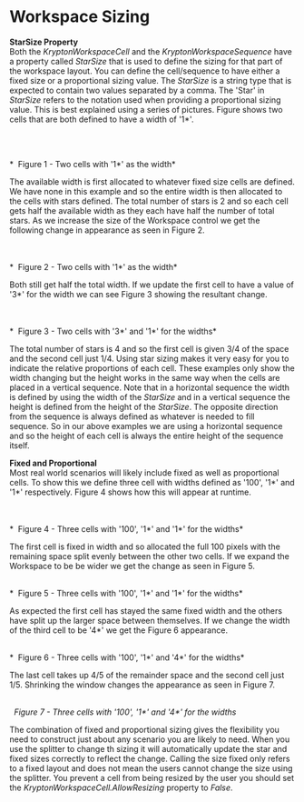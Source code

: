 # Workspace Sizing

  
**StarSize Property**  
Both the *KryptonWorkspaceCell* and the *KryptonWorkspaceSequence* have a
property called *StarSize* that is used to define the sizing for that part of
the workspace layout. You can define the cell/sequence to have either a fixed
size or a proportional sizing value. The *StarSize* is a string type that is
expected to contain two values separated by a comma. The 'Star' in *StarSize*
refers to the notation used when providing a proportional sizing value. This is
best explained using a series of pictures. Figure shows two cells that are both
defined to have a width of '1\*'.

 

    
*  Figure 1 - Two cells with '1\*' as the width*

The available width is first allocated to whatever fixed size cells are defined.
We have none in this example and so the entire width is then allocated to the
cells with stars defined. The total number of stars is 2 and so each cell gets
half the available width as they each have half the number of total stars. As we
increase the size of the Workspace control we get the following change in
appearance as seen in Figure 2.

   
   
*  Figure 2 - Two cells with '1\*' as the width*

Both still get half the total width. If we update the first cell to have a value
of '3\*' for the width we can see Figure 3 showing the resultant change.

   
   
*  Figure 3 - Two cells with '3\*' and '1\*' for the widths*

The total number of stars is 4 and so the first cell is given 3/4 of the space
and the second cell just 1/4. Using star sizing makes it very easy for you to
indicate the relative proportions of each cell. These examples only show the
width changing but the height works in the same way when the cells are placed in
a vertical sequence. Note that in a horizontal sequence the width is defined by
using the width of the *StarSize* and in a vertical sequence the height is
defined from the height of the *StarSize*. The opposite direction from the
sequence is always defined as whatever is needed to fill sequence. So in our
above examples we are using a horizontal sequence and so the height of each cell
is always the entire height of the sequence itself.

  
**Fixed and Proportional**  
Most real world scenarios will likely include fixed as well as proportional
cells. To show this we define three cell with widths defined as '100', '1\*' and
'1\*' respectively. Figure 4 shows how this will appear at runtime.

   
   
*  Figure 4 - Three cells with '100', '1\*' and '1\*' for the widths*

The first cell is fixed in width and so allocated the full 100 pixels with the
remaining space split evenly between the other two cells. If we expand the
Workspace to be be wider we get the change as seen in Figure 5.

   
*  Figure 5 - Three cells with '100', '1\*' and '1\*' for the widths*  
  
As expected the first cell has stayed the same fixed width and the others have
split up the larger space between themselves. If we change the width of the
third cell to be '4\*' we get the Figure 6 appearance.

   
*  Figure 6 - Three cells with '100', '1\*' and '4\*' for the widths*  
  
The last cell takes up 4/5 of the remainder space and the second cell just 1/5.
Shrinking the window changes the appearance as seen in Figure 7.

   
  *Figure 7 - Three cells with '100', '1\*' and '4\*' for the widths*

The combination of fixed and proportional sizing gives the flexibility you need
to construct just about any scenario you are likely to need. When you use the
splitter to change th sizing it will automatically update the star and fixed
sizes correctly to reflect the change. Calling the size fixed only refers to a
fixed layout and does not mean the users cannot change the size using the
splitter. You prevent a cell from being resized by the user you should set the
*KryptonWorkspaceCell.AllowResizing* property to *False*.
